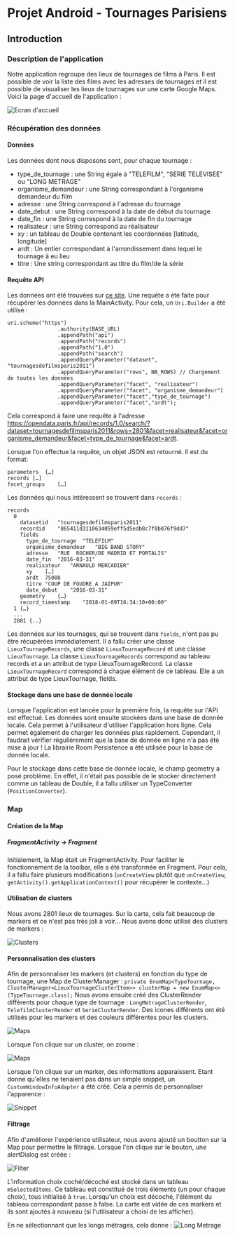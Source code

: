 # Projet Android - Tournages Parisiens

## Introduction
### Description de l'application
Notre application regroupe des lieux de tournages de films à Paris. Il est possible de voir la liste des films avec les adresses de tournages et il est possible de visualiser les lieux de tournages sur une carte Google Maps.
Voici la page d'accueil de l'application :

![Ecran d'accueil](screenshot/accueil.png?raw=true "Application")

### Récupération des données
#### Données
Les données dont nous disposons sont, pour chaque tournage :
* type_de_tournage :	une String égale à "TELEFILM", "SERIE TELEVISEE" ou "LONG METRAGE"
* organisme_demandeur :	une String correspondant à l'organisme demandeur du film
* adresse	: une String correspond à l'adresse du tournage
* date_debut : une String correspond à la date de début du tournage
* date_fin : une String correspond à la date de fin du tournage
* realisateur	: une String correspond au réalisateur
* xy : un tableau de Double contenant les coordonnées [latitude, longitude]
* ardt : Un entier correspondant à l'arrondissement dans lequel le tournage à eu lieu
* titre	: Une string correspondant au titre du film/de la série

#### Requête API
Les données ont été trouvées sur [ce site](https://opendata.paris.fr/explore/dataset/tournagesdefilmsparis2011/api/).
Une requête a été faite pour récupérer les données dans la MainActivity. Pour cela, un ```Uri.Builder``` a été utilisé : 
```
uri.scheme("https")
                .authority(BASE_URL)
                .appendPath("api")
                .appendPath("records")
                .appendPath("1.0")
                .appendPath("search")
                .appendQueryParameter("dataset", "tournagesdefilmsparis2011")
                .appendQueryParameter("rows", NB_ROWS) // Chargement de toutes les données
                .appendQueryParameter("facet", "realisateur")
                .appendQueryParameter("facet", "organisme_demandeur")
                .appendQueryParameter("facet","type_de_tournage")
                .appendQueryParameter("facet","ardt");
```
Cela correspond à faire une requête à l'adresse https://opendata.paris.fr/api/records/1.0/search/?dataset=tournagesdefilmsparis2011&rows=2801&facet=realisateur&facet=organisme_demandeur&facet=type_de_tournage&facet=ardt.

Lorsque l'on effectue la requête, un objet JSON est retourné. Il est du format:
```
parameters	{…}
records	[…]
facet_groups	[…]
```

Les données qui nous intéressent se trouvent dans ```records``` :
```
records
  0	
    datasetid	"tournagesdefilmsparis2011"
    recordid	"865411d3110634059eff5d5edb8c7f0b076f9dd7"
    fields	
      type_de_tournage	"TELEFILM"
      organisme_demandeur	"BIG BAND STORY"
      adresse	"RUE  ROCHER/DE MADRID ET PORTALIS"
      date_fin	"2016-03-31"
      realisateur	"ARNAULD MERCADIER"
      xy	[…]
      ardt	75008
      titre	"COUP DE FOUDRE A JAIPUR"
      date_debut	"2016-03-31"
    geometry	{…}
    record_timestamp	"2018-01-09T16:34:10+00:00"
  1	{…}
  ...
  2801 {..}
 ```
 Les données sur les tournages, qui se trouvent dans ```fields```, n'ont pas pu être récupérées immédiatement. Il a fallu créer une classe ```LieuxTournageRecords```, une classe ```LieuxTournageRecord``` et une classe ```LieuxTournage```.
 La classe ```LieuxTournageRecords``` correspond au tableau records et a un attribut de type LieuxTournageRecord. La classe ```LieuxTournageRecord``` correspond à chaque élément de ce tableau. Elle a un attribut de type LieuxTournage, fields. 
 

#### Stockage dans une base de donnée locale
Lorsque l'application est lancée pour la première fois, la requête sur l'API est effectué. Les données sont ensuite stockées dans une base de donnée locale. Cela permet à l'utilisateur d'utiliser l'application hors ligne. Cela permet également de charger les données plus rapidement. Cependant, il faudrait vérifier régulièrement que la base de donnée en ligne n'a pas été mise à jour !
La librairie Room Persistence a été utilisée pour la base de donnée locale.

Pour le stockage dans cette base de donnée locale, le champ geometry a posé problème. En effet, il n'était pas possible de le stocker directement comme un tableau de Double, il a fallu utiliser un TypeConverter (```PositionConverter```).

### Map
#### Création de la Map
##### FragmentActivity -> Fragment
Initialement, la Map était un FragmentActivity. Pour faciliter le fonctionnement de la toolbar, elle a été transformée en Fragment. Pour cela, il a fallu faire plusieurs modifications (```onCreateView``` plutôt que ```onCreateView```, ```getActivity().getApplicationContext()``` pour récupérer le contexte...)

#### Utilisation de clusters
Nous avons 2801 lieux de tournages. Sur la carte, cela fait beaucoup de markers et ce n'est pas très joli à voir... Nous avons donc utilisé des clusters de markers :

![Clusters](screenshot/clusters.png?raw=true "Clusters")

#### Personnalisation des clusters
Afin de personnaliser les markers (et clusters) en fonction du type de tournage, une Map de ClusterManager :
```private EnumMap<TypeTournage, ClusterManager<LieuxTournageClusterItem>> clusterMap = new EnumMap<>(TypeTournage.class);```
Nous avons ensuite créé des ClusterRender différents pour chaque type de tournage : ```LongMetrageClusterRender```, ```TelefilmClusterRender``` et ```SerieClusterRender```. 
Des icones différents ont été utilisés pour les markers et des couleurs différentes pour les clusters.

![Maps](screenshot/maps.png?raw=true "Maps")

Lorsque l'on clique sur un cluster, on zoome :

![Maps](screenshot/maps_zoom.png?raw=true "Maps")

Lorsque l'on clique sur un marker, des informations apparaissent. Etant donné qu'elles ne tenaient pas dans un simple snippet, un ```CustomWindowInfoAdapter``` a été créé. Cela a permis de personnaliser l'apparence :

![Snippet](screenshot/snippet.png?raw=true "Snippet")

#### Filtrage
Afin d'améliorer l'expérience utilisateur, nous avons ajouté un boutton sur la Map pour permettre le filtrage. Lorsque l'on clique sur le bouton, une alertDialog est créée :

![Filter](screenshot/filter.png?raw=true "Filter")

L'information choix coché/décoché est stocké dans un tableau ```mSelectedItems```. Ce tableau est constitué de trois éléments (un pour chaque choix), tous initialisé à ```true```. Lorsqu'un choix est décoché, l'élément du tableau correspondant passe à false. La carte est vidée de ces markers et ils sont ajoutés à nouveau (si l'utilisateur a choisi de les afficher).

En ne sélectionnant que les longs métrages, cela donne :
![Long Metrage](screenshot/long_metrage.png?raw=true "Long Metrage")


